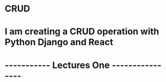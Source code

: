 # CRUD
 
# I am creating a CRUD operation with Python Django and React 


# ----------- Lectures One ----------------

<!-- 1. Setting up our python Backend
2. creating our react JS Frontend
3. Page Navigation with React Router
4. Creating a Navbar with Matarial UI
5. Basic CRUD exmple -->

<!-- 
Creating a virtual environment
installing packages
creating our django project and app
changing our settings
including our urls
migrating our database -->